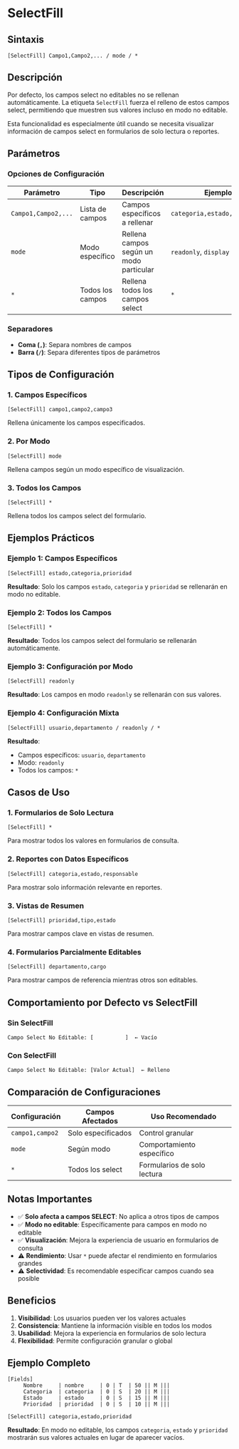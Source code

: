 # SelectFill

## Sintaxis

```
[SelectFill] Campo1,Campo2,... / mode / *
```

## Descripción

Por defecto, los campos select no editables no se rellenan automáticamente. La etiqueta `SelectFill` fuerza el relleno de estos campos select, permitiendo que muestren sus valores incluso en modo no editable.

Esta funcionalidad es especialmente útil cuando se necesita visualizar información de campos select en formularios de solo lectura o reportes.

## Parámetros

### Opciones de Configuración

| Parámetro | Tipo | Descripción | Ejemplo |
|-----------|------|-------------|---------|
| `Campo1,Campo2,...` | Lista de campos | Campos específicos a rellenar | `categoria,estado,prioridad` |
| `mode` | Modo específico | Rellena campos según un modo particular | `readonly`, `display` |
| `*` | Todos los campos | Rellena todos los campos select | `*` |

### Separadores
- **Coma (`,`)**: Separa nombres de campos
- **Barra (`/`)**: Separa diferentes tipos de parámetros

## Tipos de Configuración

### 1. Campos Específicos
```
[SelectFill] campo1,campo2,campo3
```
Rellena únicamente los campos especificados.

### 2. Por Modo
```
[SelectFill] mode
```
Rellena campos según un modo específico de visualización.

### 3. Todos los Campos
```
[SelectFill] *
```
Rellena todos los campos select del formulario.

## Ejemplos Prácticos

### Ejemplo 1: Campos Específicos
```
[SelectFill] estado,categoria,prioridad
```
**Resultado**: Solo los campos `estado`, `categoria` y `prioridad` se rellenarán en modo no editable.

### Ejemplo 2: Todos los Campos
```
[SelectFill] *
```
**Resultado**: Todos los campos select del formulario se rellenarán automáticamente.

### Ejemplo 3: Configuración por Modo
```
[SelectFill] readonly
```
**Resultado**: Los campos en modo `readonly` se rellenarán con sus valores.

### Ejemplo 4: Configuración Mixta
```
[SelectFill] usuario,departamento / readonly / *
```
**Resultado**: 
- Campos específicos: `usuario`, `departamento`
- Modo: `readonly`
- Todos los campos: `*`

## Casos de Uso

### 1. Formularios de Solo Lectura
```
[SelectFill] *
```
Para mostrar todos los valores en formularios de consulta.

### 2. Reportes con Datos Específicos
```
[SelectFill] categoria,estado,responsable
```
Para mostrar solo información relevante en reportes.

### 3. Vistas de Resumen
```
[SelectFill] prioridad,tipo,estado
```
Para mostrar campos clave en vistas de resumen.

### 4. Formularios Parcialmente Editables
```
[SelectFill] departamento,cargo
```
Para mostrar campos de referencia mientras otros son editables.

## Comportamiento por Defecto vs SelectFill

### Sin SelectFill
```
Campo Select No Editable: [          ]  ← Vacío
```

### Con SelectFill
```
Campo Select No Editable: [Valor Actual]  ← Relleno
```

## Comparación de Configuraciones

| Configuración | Campos Afectados | Uso Recomendado |
|---------------|------------------|-----------------|
| `campo1,campo2` | Solo especificados | Control granular |
| `mode` | Según modo | Comportamiento específico |
| `*` | Todos los select | Formularios de solo lectura |

## Notas Importantes

- ✅ **Solo afecta a campos SELECT**: No aplica a otros tipos de campos
- ✅ **Modo no editable**: Específicamente para campos en modo no editable
- ✅ **Visualización**: Mejora la experiencia de usuario en formularios de consulta
- ⚠️ **Rendimiento**: Usar `*` puede afectar el rendimiento en formularios grandes
- ⚠️ **Selectividad**: Es recomendable especificar campos cuando sea posible

## Beneficios

1. **Visibilidad**: Los usuarios pueden ver los valores actuales
2. **Consistencia**: Mantiene la información visible en todos los modos
3. **Usabilidad**: Mejora la experiencia en formularios de solo lectura
4. **Flexibilidad**: Permite configuración granular o global

## Ejemplo Completo

```
[Fields]
     Nombre     | nombre     | 0 | T  | 50 || M |||
     Categoria  | categoria  | 0 | S  | 20 || M |||
     Estado     | estado     | 0 | S  | 15 || M |||
     Prioridad  | prioridad  | 0 | S  | 10 || M |||

[SelectFill] categoria,estado,prioridad
```

**Resultado**: En modo no editable, los campos `categoria`, `estado` y `prioridad` mostrarán sus valores actuales en lugar de aparecer vacíos.